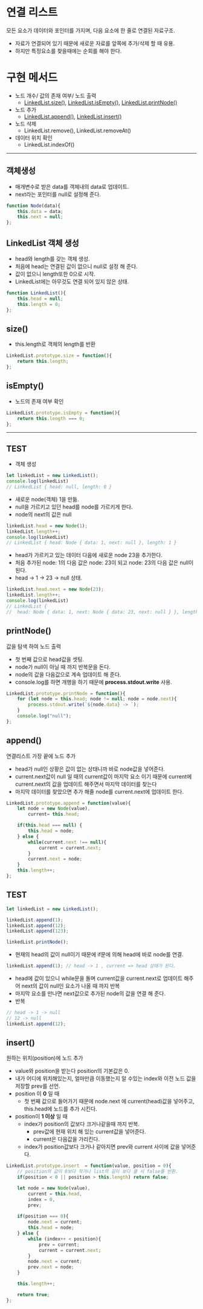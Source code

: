 # 연결 리스트
모든 요소가 데이터와 포인터를 가지며, 다음 요소에 한 줄로 연결된 자료구조.
- 자료가 연결되어 있기 때문에 새로운 자료를 앞쪽에 추가/삭제 할 때 유용.
- 하지만 특정요소를 찾을때에는 순회를 해야 한다.
# 구현 메서드
- 노드 개수/ 값의 존재 여부/ 노드 출력 
    - [LinkedList.size()](#size), [LinkedList.isEmpty()](#isempty), [LinkedList.printNode()](#printnode)
- 노드 추가 
    - [LinkedList.append()](#append), [LinkedList.insert()](#insert)
- 노드 삭제 
    - LinkedList.remove(), LinkedList.removeAt()
- 데이터 위치 확인 
    - LinkedList.indexOf()

---

## 객체생성
- 매개변수로 받은 data를 객체내의 data로 업데이트.
- next라는 포인터를 null로 설정해 준다.
```javascript
function Node(data){
    this.data = data;
    this.next = null;
};
```

## LinkedList 객체 생성
- head와 length를 갖는 객체 생성.
- 처음에 head는 연결된 값이 없으니 null로 설정 해 준다.
- 값이 없으니 length또한 0으로 시작. 
- LinkedList에는 아무것도 연결 되어 있지 않은 상태.
```javascript
function LinkedList(){
    this.head = null;
    this.length = 0;
};
```
## size()
- this.length로 객체의 length를 반환
```javascript
LinkedList.prototype.size = function(){
    return this.length;
};
```
## isEmpty()
- 노드의 존재 여부 확인
```javascript
LinkedList.prototype.isEmpty = function(){
    return this.length === 0;
};
```
---
## TEST
- 객체 생성
```javascript
let linkedList = new LinkedList();
console.log(linkedList)  
// LinkedList { head: null, length: 0 }
```
- 새로운 node(객체) 1을 만듦. 
- null을 가르키고 있던 head를 node를 가르키게 한다.
- node의 next의 값은 null
```javascript
linkedList.head = new Node(1); 
linkedList.length++;
console.log(linkedList) 
// LinkedList { head: Node { data: 1, next: null }, length: 1 }
```
- head가 가르키고 있는 데이터 다음에 새로운 node 23을 추가한다.
- 처음 추가된 node: 1의 다음 값은 node: 23이 되고 node: 23의 다음 값은 null이 된다.
- head -> 1 -> 23 -> null 상태.
```javascript
linkedList.head.next = new Node(23);
linkedList.length++;
console.log(linkedList)
// LinkedList {
//  head: Node { data: 1, next: Node { data: 23, next: null } }, length: 2}
```

## printNode()
값을 탐색 하여 노드 출력
- 첫 번째 값으로 head값을 셋팅.
- node가 null이 아닐 때 까지 반복문을 돈다.
- node의 값을 다음값으로 계속 업데이트 해 준다.
- console.log를 하면 개행을 하기 때문에 **process.stdout.write** 사용.
```javascript
LinkedList.prototype.printNode = function(){
    for (let node = this.head; node != null; node = node.next){
        process.stdout.write(`${node.data} -> `);
    }
    console.log("null");
};
``` 
## append()
연결리스트 가장 끝에 노드 추가
- head가 null인 상황은 값이 없는 상태니까 바로 node값을 넣어준다.
- current.next값이 null 일 때의 current값이 마지막 요소 이기 때문에 current에 current.next의 값을 업데이트 해주면서 마지막 데이터를 찾는다
- 마지막 데이터를 찾았으면 추가 해줄 node를 current.next에 업데이트 한다.
```javascript
LinkedList.prototype.append = function(value){
    let node = new Node(value),
        current= this.head;

    if(this.head === null) {
        this.head = node;
    } else {
        while(current.next !== null){
            current = current.next;
        }
        current.next = node;
    }
    this.length++;
};
```
## TEST
```javascript
let linkedList = new LinkedList();

linkedList.append(1);
linkedList.append(12);
linkedList.append(123);

linkedList.printNode();
```
- 현재의 head의 값이 null이기 때문에 if문에 의해 head에 바로 node를 연결.
```javascript
linkedList.append(1); // head -> 1 , current => head 상태가 된다.
```
- head에 값이 있으니 while문을 돌며 current값을 current.next로 업데이트 해주어 next의 값이 null인 요소가 나올 때 까지 반복
-  마지막 요소를 만나면 next값으로 추가된 node의 값을 연결 해 준다.
- 반복
```javascript
// head -> 1 -> null
// 12 -> null
linkedList.append(12);
```
## insert()
원하는 위치(position)에 노드 추가
- value와 position을 받는다 position의 기본값은 0.
- 내가 어디에 위치해있는지, 얼마만큼 이동했는지 알 수있는 index와 이전 노드 값을 저장할 prev를 선언.
- position 이 **0** 일 때
    - 첫 번째 값으로 들어가기 때문에 node.next 에 current(head)값을 넣어주고, this.head에 노드를 추가 시킨다.
- position이 **1 이상** 일 때 
    - index가 position의 값보다 크거나같을때 까지 반복.
        - prev값에 현재 위치 해 있는 current값을 넣어준다.
        - current은 다음값을 가리킨다.
    - index가 position값보다 크거나 같아지면 prev와 current 사이에 값을 넣어준다.

```javascript
LinkedList.prototype.insert  = function(value, position = 0){
    // position의 값이 0보다 작거나 list의 길이 보다 클 시 false를 반환. 
    if(position < 0 || position > this.length) return false;

    let node = new Node(value),
        current = this.head,
        index = 0,
        prev;
    
    if(position === 0){
        node.next = current;
        this.head = node;
    } else {
        while (index++ < position){
            prev = current;
            current = current.next;
        }
        node.next = current;
        prev.next = node;
    }

    this.length++;

    return true;
};
```